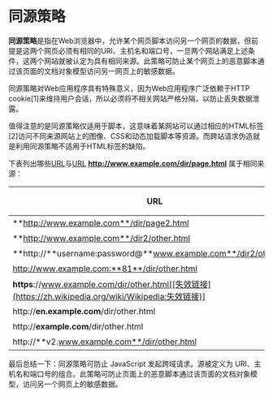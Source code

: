 # 同源策略

**同源策略**是指在Web浏览器中，允许某个网页脚本访问另一个网页的数据，但前提是这两个网页必须有相同的URI、主机名和端口号，一旦两个网站满足上述条件，这两个网站就被认定为具有相同来源。此策略可防止某个网页上的恶意脚本通过该页面的文档对象模型访问另一网页上的敏感数据。

同源策略对Web应用程序具有特殊意义，因为Web应用程序广泛依赖于HTTP cookie[1]来维持用户会话，所以必须将不相关网站严格分隔，以防止丢失数据泄露。

值得注意的是同源策略仅适用于脚本，这意味着某网站可以通过相应的HTML标签[2]访问不同来源网站上的图像、CSS和动态加载脚本等资源。而跨站请求伪造就是利用同源策略不适用于HTML标签的缺陷。

下表列出哪些[URL](https://zh.wikipedia.org/wiki/统一资源定位符)与[URL](https://zh.wikipedia.org/wiki/统一资源定位符) **http://www.example.com/dir/page.html** 属于相同来源：

| URL                                                          | 结果 | 原因                                                         |
| ------------------------------------------------------------ | ---- | ------------------------------------------------------------ |
| **http://www.example.com**/dir/page2.html                    | 是   | 只有[路径](https://zh.wikipedia.org/wiki/路径_(计算机科学))不同 |
| **http://www.example.com**/dir2/other.html                   | 是   | 只有[路径](https://zh.wikipedia.org/wiki/路径_(计算机科学))不同 |
| **http://**username:password@**www.example.com**/dir2/other.html | 是   | 只有[路径](https://zh.wikipedia.org/wiki/路径_(计算机科学))不同 |
| http://www.example.com:**81**/dir/other.html                 | 否   | 不同端口（若未标明，http:// 默认端口号为80）                 |
| **https**://www.example.com/dir/other.html[[失效链接](https://zh.wikipedia.org/wiki/Wikipedia:失效链接)] | 否   | 不同[协议](https://zh.wikipedia.org/wiki/网络传输协议)（[https](https://zh.wikipedia.org/wiki/Https)和[http](https://zh.wikipedia.org/wiki/Http)） |
| http://**en.example.com**/dir/other.html                     | 否   | 不同[域名](https://zh.wikipedia.org/wiki/域名)               |
| http://**example.com**/dir/other.html                        | 否   | http://**example.com**/dir/other.html                        |
| http://**v2.www.example.com**/dir/other.html                 | 否   | http://**v2.www.example.com**/dir/other.html                 |

最后总结一下：同源策略可防止 JavaScript 发起跨域请求。源被定义为 URI、主机名和端口号的组合。此策略可防止页面上的恶意脚本通过该页面的文档对象模型，访问另一个网页上的敏感数据。